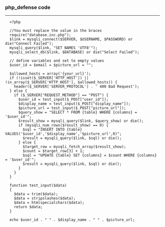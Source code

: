 ### php_defense code

---


  
      <?php

      //You must replace the value in the braces
      require("database.inc.php");
      $link = mysqli_connect($SERVER, $USERNAME, $PASSWORD) or die("Connect Failed");
      mysqli_query($link, "SET NAMES 'UTF8'");
      mysqli_select_db($link, $DATABASE) or die("Select Failed");

      // define variables and set to empty values
      $user_id = $email = $picture_url = "";

      $allowed_hosts = array('{your_url}');
      if (!isset($_SERVER['HTTP_HOST']) || !in_array($_SERVER['HTTP_HOST'], $allowed_hosts)) {
        header($_SERVER['SERVER_PROTOCOL'] . ' 400 Bad Request');
      } else {
        if ($_SERVER["REQUEST_METHOD"] == "POST") {
          $user_id = test_input($_POST["user_id"]);
          $display_name = test_input($_POST["display_name"]);
          $picture_url = test_input($_POST["picture_url"]);
          $query_show = "SELECT * FROM {table} WHERE {columns} = '$user_id'";
          $result_show = mysqli_query($link, $query_show) or die();
          if (mysqli_num_rows($result_show) == 0) {
            $sql = "INSERT INTO {table} VALUES('$user_id','$display_name','$picture_url',0)";
            $result = mysqli_query($link, $sql) or die();
          } else {
            $target_row = mysqli_fetch_array($result_show);
            $count = $target_row[3] + 1;
            $sql = "UPDATE {table} SET {columns} = $count WHERE {columns} = '$user_id'";
            $result = mysqli_query($link, $sql) or die();
          }
        }
      }

      function test_input($data)
      {
        $data = trim($data);
        $data = stripslashes($data);
        $data = htmlspecialchars($data);
        return $data;
      }

      echo $user_id . " " . $display_name . " " . $picture_url;


  
